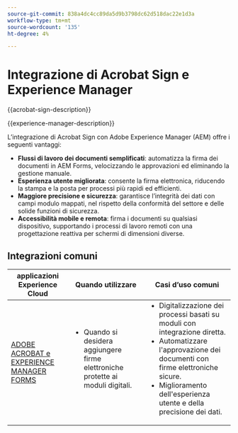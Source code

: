 ```yaml
---
source-git-commit: 838a4dc4cc89da5d9b3798dc62d518dac22e1d3a
workflow-type: tm+mt
source-wordcount: '135'
ht-degree: 4%

---
```



# Integrazione di Acrobat Sign e Experience Manager

{{acrobat-sign-description}}

{{experience-manager-description}}

L’integrazione di Acrobat Sign con Adobe Experience Manager (AEM) offre i seguenti vantaggi:

+ **Flussi di lavoro dei documenti semplificati**: automatizza la firma dei documenti in AEM Forms, velocizzando le approvazioni ed eliminando la gestione manuale.
+ **Esperienza utente migliorata**: consente la firma elettronica, riducendo la stampa e la posta per processi più rapidi ed efficienti.
+ **Maggiore precisione e sicurezza**: garantisce l’integrità dei dati con campi modulo mappati, nel rispetto della conformità del settore e delle solide funzioni di sicurezza.
+ **Accessibilità mobile e remota**: firma i documenti su qualsiasi dispositivo, supportando i processi di lavoro remoti con una progettazione reattiva per schermi di dimensioni diverse.

## Integrazioni comuni

<table>
    <thead>
        <tr>
            <th>applicazioni Experience Cloud</th>
            <th>Quando utilizzare</th>
            <th>Casi d’uso comuni</th>
        </tr>
    </thead>
    <tbody>
        <tr>
            <td>
                <a href="/docs/experience-manager-learn/forms/forms-and-sign/introduction.html" target="_blank" rel="referrer">ADOBE ACROBAT e EXPERIENCE MANAGER FORMS</a>
            </td>
            <td>
                <ul style="margin-top: 0;">
                    <li>Quando si desidera aggiungere firme elettroniche protette ai moduli digitali.</li>
                </ul>
            </td>
            <td>
                <ul style="margin-top: 0;">
                    <li>Digitalizzazione dei processi basati su moduli con integrazione diretta.</li>
                    <li>Automatizzare l'approvazione dei documenti con firme elettroniche sicure.</li>
                    <li>Miglioramento dell'esperienza utente e della precisione dei dati.</li>
                </ul>
            </td>
        </tr>
    </tbody>
</table>
